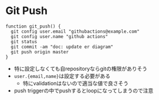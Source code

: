 # Git Push

```shell
function git_push() {
  git config user.email "githubactions@example.com"
  git config user.name "github actions"
  git status
  git commit -am "doc: update er diagram"
  git push origin master
}
```

* 特に設定しなくても自repositoryならgitの権限がありそう
* `user.{email,name}`は設定する必要がある
  * 特にvalidationはないので適当な値で良さそう
* push triggerの中でpushするとloopになってしまうので注意
